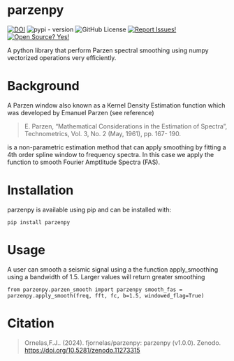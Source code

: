 # parzenpy

[![DOI](https://zenodo.org/badge/DOI/10.5281/zenodo.11273315.svg)](https://doi.org/10.5281/zenodo.11273315)
![pypi - version](https://img.shields.io/pypi/v/parzenpy)
![GitHub License](https://img.shields.io/github/license/fjornelas/parzenpy)
[![Report Issues!](https://img.shields.io/badge/Report%20Issues-Here-1abc9c.svg)](https://github.com/fjornelas/parzenpy/issues)
[![Open Source?
Yes!](https://img.shields.io/badge/Open%20Source-Yes-green.svg)](https://github.com/fjornelas/parzenpy)

A python library that perform Parzen spectral smoothing using numpy vectorized operations very efficiently.

# Background

A Parzen window also known as a Kernel Density Estimation function which was developed by Emanuel Parzen (see reference)

> E. Parzen, “Mathematical Considerations in the Estimation of Spectra”, Technometrics, Vol. 3, No. 2 (May, 1961), pp. 167-    190.

is a non-parametric estimation method that can apply smoothing by fitting a 4th order spline window to frequency spectra. In this case we apply the function to smooth Fourier Amptlitude Spectra (FAS).

# Installation
parzenpy is available using pip and can be installed with:

`pip install parzenpy`

# Usage

A user can smooth a seismic signal using a the function apply_smoothing using a bandwidth of 1.5. Larger values will return greater smoothing

`from parzenpy.parzen_smooth import parzenpy
smooth_fas = parzenpy.apply_smooth(freq, fft, fc, b=1.5, windowed_flag=True)`

# Citation

>Ornelas,F.J.. (2024). fjornelas/parzenpy: parzenpy (v1.0.0). Zenodo. https://doi.org/10.5281/zenodo.11273315

